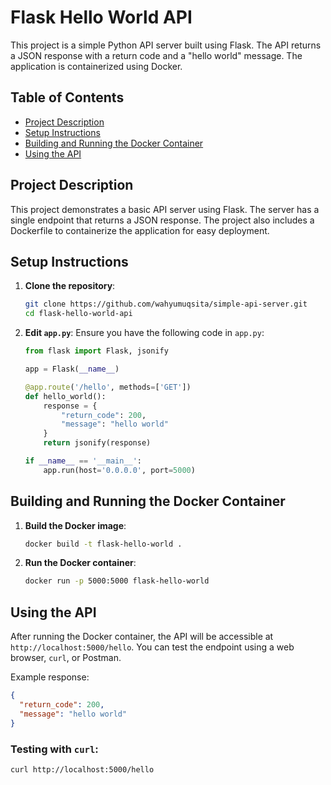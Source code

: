 # Flask Hello World API

This project is a simple Python API server built using Flask. The API returns a JSON response with a return code and a "hello world" message. The application is containerized using Docker.

## Table of Contents

- [Project Description](#project-description)
- [Setup Instructions](#setup-instructions)
- [Building and Running the Docker Container](#building-and-running-the-docker-container)
- [Using the API](#using-the-api)

## Project Description

This project demonstrates a basic API server using Flask. The server has a single endpoint that returns a JSON response. The project also includes a Dockerfile to containerize the application for easy deployment.

## Setup Instructions

1. **Clone the repository**:
   ```bash
   git clone https://github.com/wahyumuqsita/simple-api-server.git
   cd flask-hello-world-api
   ```

2. **Edit `app.py`**:
   Ensure you have the following code in `app.py`:
   ```python
   from flask import Flask, jsonify

   app = Flask(__name__)

   @app.route('/hello', methods=['GET'])
   def hello_world():
       response = {
           "return_code": 200,
           "message": "hello world"
       }
       return jsonify(response)

   if __name__ == '__main__':
       app.run(host='0.0.0.0', port=5000)
   ```

## Building and Running the Docker Container

1. **Build the Docker image**:
   ```bash
   docker build -t flask-hello-world .
   ```

2. **Run the Docker container**:
   ```bash
   docker run -p 5000:5000 flask-hello-world
   ```

## Using the API

After running the Docker container, the API will be accessible at `http://localhost:5000/hello`. You can test the endpoint using a web browser, `curl`, or Postman.

Example response:
```json
{
  "return_code": 200,
  "message": "hello world"
}
```

### Testing with `curl`:
```bash
curl http://localhost:5000/hello
```

